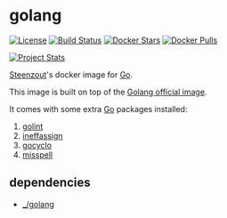 # golang

[![License](https://img.shields.io/badge/license-New%20BSD-blue.svg?style=flat)](https://raw.githubusercontent.com/steenzout/docker-go/master/LICENSE)
[![Build Status](https://img.shields.io/docker/build/steenzout/go.svg)](https://hub.docker.com/r/steenzout/go/builds/)
[![Docker Stars](https://img.shields.io/docker/stars/steenzout/go.svg)](https://hub.docker.com/r/steenzout/go)
[![Docker Pulls](https://img.shields.io/docker/pulls/steenzout/go.svg)](https://hub.docker.com/r/steenzout/go)

[![Project Stats](https://www.openhub.net/p/steenzout-docker-go/widgets/project_thin_badge.gif)](https://www.openhub.net/p/steenzout-docker-go/)

[Steenzout][steenzout]'s docker image for [Go][go].

This image is built on top of the [Golang official image][docker_go].

It comes with some extra [Go][go] packages installed:

1. [golint][golint]
2. [ineffassign][ineffassign]
3. [gocyclo][gocyclo]
4. [misspell][misspell]


## dependencies

- [_/golang][docker_go]


[docker_go]:	https://hub.docker.com/_/golang/	"Go image"
[go]:   https://golang.org/ "Go"
[gocyclo]:  https://github.com/fzipp/gocyclo  "gocyclo"
[golint]:	https://github.com/golang/lint	"golang/lint"
[ineffassign]: https://github.com/gordonklaus/ineffassign "ineffassign"
[misspell]: https://github.com/client9/misspell "misspell"
[steenzout]:	https://github.com/steenzout	"Pedro Salgado"
